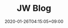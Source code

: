 ---
date: "2020-01-26T04:15:05+09:00"
description: Hugo zzo, zdoc theme documentation home page
draft: false
footer:
  contents:
    align: left
    applySinglePageCss: false
    markdown: |
      ## Jiwoo Son
      Copyright © 2021. All rights reserved.
  # sections:
  # - links:
  #   - link: https://gohugo.io/
  #     title: Docs
  #   - link: https://gohugo.io/
  #     title: Learn
  #   - link: https://gohugo.io/
  #     title: Showcase
  #   - link: https://gohugo.io/
  #     title: Blog
  #   title: General
  # - links:
  #   - link: https://gohugo.io/
  #     title: GitHub
  #   - link: https://gohugo.io/
  #     title: Releases
  #   - link: https://gohugo.io/
  #     title: Spectrum
  #   - link: https://gohugo.io/
  #     title: Telemetry
  #   title: resources
  # - links:
  #   - link: https://gohugo.io/
  #     title: GitHub
  #   - link: https://gohugo.io/
  #     title: Releases
  #   - link: https://gohugo.io/
  #     title: Spectrum
  #   - link: https://gohugo.io/
  #     title: Telemetry
  #   title: Features
    
landing:
  buttons:
  - color: null
    link: posts
    text: View Posts
  height: 400
  image: favicon/logo.png
  spaceBetweenTitleText: 25
  text:
  - Yonsei University 
  textColor: null
  title:
  - Jiwoo Son
  titleColor: null

sections:
- bgcolor: '#ffbf00'
  body:
    color: white
    description:
      저는 **심리학**과 **통계학**을 공부하고 있는 대학생입니다. <br>
      현재는 데이터분석에 관심이 생겨서 다양한 도전을 해보고 있습니다. <br> <br>
      **2013~2014** | 심리학 동아리장 / 하나고 LIOM Look Into Our Minds 운영 <br>
      **2015~2015** | 심리학 학술모임장 / 연세대 심리학 학술소모임 Psy-World 설립 및 운영 <br>
      **2015~2017** | KSCY 한국청소년학술대회 / 인문계열 컨퍼런스 총괄 및 헤드 퍼실리테이터 <br>
      **2016~2021** | 응용통계학과 이중전공 <br>
      **2017~2019** | 대한민국 공군 / RAPCON Radar Approach Control <br>
      **2020~2021** | ESC / 연세대학교 통계학회 학술부 및 총무
    image: images/section/brain3.png
    imagePosition: left
    subtitle: Who am I?
    subtitlePosition: left
  description: 간단자기소개 
  header:
    color: '#fff' 
    fontSize: 32
    hlcolor: '#8bc34a'
    title: Intro
    width: 140
  type: normal
  
- bgcolor: '#5a8734'
  cards:
  - button:
      bgcolor: '#ffbf00'
      color: white
      link: https://blog.naver.com/bungaedm
      name: Link
      size: large
      target: _blank
    color: white
    # description: 네이버 블로그
    image: images/section/naver.png
    subtitle: Naver Blog
    subtitlePosition: center
  - button:
      bgcolor: '#ffbf00'
      color: white
      link: https://www.instagram.com/j__ji.woo
      name: Link
      size: large
      target: _blank
    color: white
    # description: 인스타그램
    image: images/section/instagram.png
    subtitle: Instagram
    subtitlePosition: center
  - button:
      bgcolor: '#ffbf00'
      color: white
      link: https://www.facebook.com/jiwoo.son.50/
      name: Link  
      size: large
      target: _blank
    color: white
    # description: 페이스북 
    image: images/section/facebook.png
    subtitle: Facebook
    subtitlePosition: center
  # description: Lorem ipsum dolor sit amet, consectetur adipiscing elit. Fusce id eleifend
  #   erat. Integer eget mattis augue. Suspendisse semper laoreet tortor sed convallis.
  #   Nulla ac euismod lorem
  header:
    color: '#fff'
    fontSize: 32
    hlcolor: '#8bc34a'
    title: Profile
    width: 200
  type: card
  
- bgcolor: '#ffbf00'
  body:
    description:
      1. 수소차 충전소 입지 추천

      2. NH투자증권 Y&Z세대 투자자 프로파일링

      3. 심리 성향 예측 AI 경진대회

      4. 홈쇼핑 매출 예측 (빅콘테스트 챔피언스리그)
    image: images/section/keyboard.png
    imagePosition: left
    # subtitle: Projects
    # subtitlePosition: left
    #color: white
  description: null
  header:
    color: '#fff'
    fontSize: 32
    hlcolor: '#8bc34a'
    title: Projects
    width: 170
  type: normal
  
- bgcolor: '#5a8734'
  cards:
  - cards:
    color: white
    image: images/section/r.png
    subtitle: R
  - cards:
    color: white
    image: images/section/python.png
    subtitle: Python
  - cards:
    color: white
    image: images/section/sql.png
    subtitle: SQL
  - cards:
    color: white
    image: images/section/tableau.jpg
    subtitle: Tableau
  - cards:
    color: white
    image: images/section/spss.png
    subtitle: SPSS        
  header:
    color: '#fff'
    fontSize: 32
    hlcolor: '#8bc34a'
    title: Language Available
    width: 350
  type: card
  
title: JW Blog
--- 